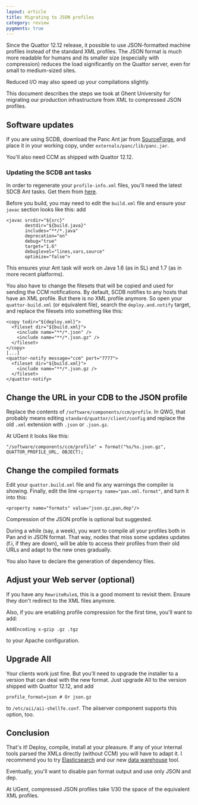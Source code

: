 ```yaml
---
layout: article
title: Migrating to JSON profiles
category: review
pygments: true
---
```


Since the Quattor 12.12 release, it possible to use JSON-formatted
machine profiles instead of the standard XML profiles.  The JSON
format is much more readable for humans and its smaller size
(especially with compression) reduces the load significantly on the
Quattor server, even for small to medium-sized sites.

Reduced I/O may also speed up your compilations slightly.

This document describes the steps we took at Ghent University for
migrating our production infrastructure from XML to compressed JSON
profiles.

## Software updates

If you are using SCDB, download the Panc Ant jar from
[SourceForge](https://sourceforge.net/projects/quattor/files/panc/9.3/),
and place it in your working copy, under
`externals/panc/lib/panc.jar`.

You'll also need CCM as shipped with Quattor 12.12.

### Updating the SCDB ant tasks

In order to regenerate your `profile-info.xml` files, you'll need the
latest SDCB Ant tasks.  Get them from
[here](https://svn.lal.in2p3.fr/LCG/QWG/scdb-ant-utils/tags/9.0.1/).

Before you build, you may need to edit the `build.xml` file and ensure
your `javac` section looks like this: add

    <javac srcdir="${src}"
           destdir="${build.java}"
           includes="**/*.java"
           deprecation="on"
           debug="true"
           target="1.6"
           debuglevel="lines,vars,source"
           optimize="false">

This ensures your Ant task will work on Java 1.6 (as in SL) and 1.7
(as in more recent platforms).

You also have to change the filesets that will be copied and used for
sending the CCM notifications.  By default, SCDB notifies to any hosts
that have an XML profile.  But there is no XML profile anymore.  So
open your `quattor-build.xml` (or equivalent file), search the
`deploy.and.notify` target, and replace the filesets into something
like this:

    <copy todir="${deploy.xml}">
      <fileset dir="${build.xml}">
        <include name="**/*.json" />
        <include name="**/*.json.gz" />
      </fileset>
    </copy>
    [...]
    <quattor-notify message="ccm" port="7777">
      <fileset dir="${build.xml}">
        <include name="**/*.json.gz />
      </fileset>
    </quattor-notify>

## Change the URL in your CDB to the JSON profile

Replace the contents of `/software/components/ccm/profile`.  In QWG,
that probably means editing `standard/quattor/client/config` and
replace the old `.xml` extension with `.json` or `.json.gz`.

At UGent it looks like this:

    "/software/components/ccm/profile" = format("%s/%s.json.gz", QUATTOR_PROFILE_URL, OBJECT);

## Change the compiled formats

Edit your `quattor.build.xml` file and fix any warnings the compiler
is showing.  Finally, edit the line `<property name="pan.xml.format"`,
and turn it into this:

    <property name="formats" value="json.gz,pan,dep"/>

Compression of the JSON profile is optional but suggested.

During a while (say, a week), you want to compile all your profiles
both in Pan and in JSON format.  That way, nodes that miss some
updates updates (f.i, if they are down), will be able to access their
profiles from their old URLs and adapt to the new ones gradually.

You also have to declare the generation of dependency files.

## Adjust your Web server (optional)

If you have any `RewriteRule`s, this is a good moment to revisit
them.  Ensure they don't redirect to the XML files anymore.

Also, if you are enabling profile compression for the first time,
you'll want to add:

    AddEncoding x-gzip .gz .tgz

to your Apache configuration.

## Upgrade AII

Your clients work just fine.  But you'll need to upgrade the installer
to a version that can deal with the new format.  Just upgrade AII to
the version shipped with Quattor 12.12, and add

    profile_format=json # Or json.gz

to `/etc/aii/aii-shellfe.conf`.  The aiiserver component supports this
option, too.

## Conclusion

That's it!  Deploy, compile, install at your pleasure.  If any of your
internal tools parsed the XMLs directly (without CCM) you will have to
adapt it.  I recommend you to try
[Elasticsearch](www.elasticsearch.org) and our new
[data warehouse](https://github.com/quattor/data-warehouse) tool.

Eventually, you'll want to disable pan format output and use only
JSON and dep.

At UGent, compressed JSON profiles take 1/30 the space of the
equivalent XML profiles.
